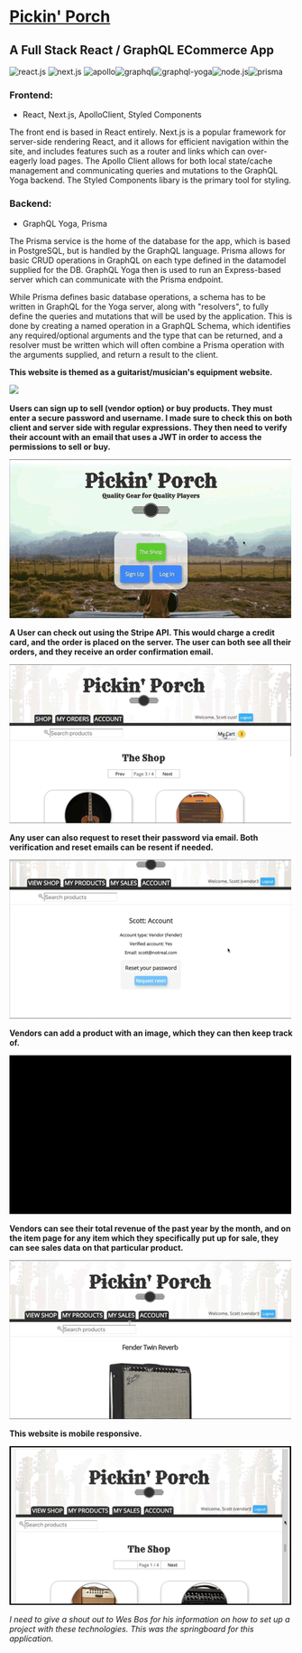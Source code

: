 # <a target="_blank" href="https://pickinporch.herokuapp.com">Pickin' Porch</a>

## A Full Stack React / GraphQL ECommerce App
<img src="https://pngimage.net/wp-content/uploads/2018/06/react-png-1.png" alt="react.js" width="75"/>  <img src="https://seeklogo.com/images/N/next-js-logo-7929BCD36F-seeklogo.com.png" alt="next.js" width="100"/>  <img src="https://seeklogo.com/images/A/apollo-logo-DC7DD3C444-seeklogo.com.png" alt="apollo" width="70"/><img src="https://montykamath.files.wordpress.com/2018/02/graphql.png" alt="graphql" width="75"/><img src="https://camo.githubusercontent.com/389368863d9b9df25acd07644bad7642459c3533/68747470733a2f2f696d6775722e636f6d2f5376366a3042362e706e67" alt="graphql-yoga" width="75"/><img src="https://software.intel.com/sites/default/files/managed/fa/a0/Runtime-logo-Node.jpg" alt="node.js" width="75"/><img src="https://camo.githubusercontent.com/c7f49c483a3c5a145ff55c7331520a65e12abff2/68747470733a2f2f692e696d6775722e636f6d2f774434725674342e706e67" alt="prisma" width="150"/>

### Frontend: 
* React, Next.js, ApolloClient, Styled Components

The front end is based in React entirely.  Next.js is a popular framework for server-side rendering React, and it allows for efficient navigation within the site, and includes features such as a router and links which can over-eagerly load pages.  The Apollo Client allows for both local state/cache management and communicating queries and mutations to the GraphQL Yoga backend.  The Styled Components libary is the primary tool for styling.

### Backend: 
* GraphQL Yoga, Prisma

The Prisma service is the home of the database for the app, which is based in PostgreSQL, but is handled by the GraphQL language.  Prisma allows for basic CRUD operations in GraphQL on each type defined in the datamodel supplied for the DB.  GraphQL Yoga then is used to run an Express-based server which can communicate with the Prisma endpoint.  

While Prisma defines basic database operations, a schema has to be written in GraphQL for the Yoga server, along with "resolvers", to fully define the queries and mutations that will be used by the application.  This is done by creating a named operation in a GraphQL Schema, which identifies any required/optional arguments and the type that can be returned, and a resolver must be written which will often combine a Prisma operation with the arguments supplied, and return a result to the client.

**This website is themed as a guitarist/musician's equipment website.**

![](https://github.com/ScottMorse/PickinPorchDev/blob/master/gifs/Shop.gif)

**Users can sign up to sell (vendor option) or buy products.  They must enter a secure password and username. I made sure to check this on both client and server side with regular expressions.  They then need to verify their account with an email that uses a JWT in order to access the permissions to sell or buy.**

![](https://github.com/ScottMorse/PickinPorchDev/blob/master/gifs/SignUp.gif)

**A User can check out using the Stripe API.  This would charge a credit card, and the order is placed on the server.  The user can both see all their orders, and they receive an order confirmation email.**

![](https://github.com/ScottMorse/PickinPorchDev/blob/master/gifs/Checkout.gif)

**Any user can also request to reset their password via email.  Both verification and reset emails can be resent if needed.**

![](https://github.com/ScottMorse/PickinPorchDev/blob/master/gifs/Reset.gif)

**Vendors can add a product with an image, which they can then keep track of.**

![](https://github.com/ScottMorse/PickinPorchDev/blob/master/gifs/AddProduct.gif)

**Vendors can see their total revenue of the past year by the month, and on the item page for any item which they specifically put up for sale, they can see sales data on that particular product.**

![](https://github.com/ScottMorse/PickinPorchDev/blob/master/gifs/SalesData.gif)

**This website is mobile responsive.**

![](https://github.com/ScottMorse/PickinPorchDev/blob/master/gifs/Mobile.gif)

*I need to give a shout out to Wes Bos for his information on how to set up a project with these technologies.  This was the springboard for this application.*
